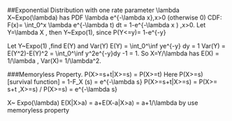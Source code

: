 ##Exponential Distribution 
with one rate parameter \lambda 
X~Expo(\lambda) has PDF \lambda e^{-\lambda x},x>0 (otherwise 0) 
CDF: F(x)= \int_0^x \lambda e^{-\lambda t) dt = 1-e^{-\lambda x ) ,x>0. 
Let Y=\lambda X , then Y~Expo(1), since P(Y<=y)= 1-e^{-y} 

Let Y~Expo(1) ,find E(Y) and Var(Y) 
E(Y) = \int_0^\inf ye^{-y} dy = 1 
Var(Y) = E(Y^2)-E(Y)^2 = \int_0^\inf y^2e^{-y}dy  -1 = 1. 
So X=Y/\lambda has E(X) = 1/\lambda , Var(X)= 1/\lambda^2. 

###Memoryless Property. 
P(X>=s+t|X>=s) = P(X>=t) 
Here P(X>=s)[survival function]  = 1-F_X (s) = e^{-\lambda s} 
     P(X>=s+t|X>=s) = P(X>= s+t ,X>=s) / P(X>=s) = e^{-\lambda s} 

X~ Expo(\lambda) 
E(X|X>a) = a+E(X-a|X>a) = a+1/\lambda by use memoryless property 
